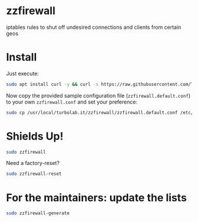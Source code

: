 # zzfirewall

iptables rules to shut off undesired connections and clients from certain geos


# Install

Just execute:

````bash
sudo apt install curl -y && curl -s https://raw.githubusercontent.com/TurboLabIt/zzfirewall/master/setup.sh?$(date +%s) | sudo bash

````

Now copy the provided sample configuration file (`zzfirewall.default.conf`) to your own `zzfirewall.conf` and set your preference:

````bash
sudo cp /usr/local/turbolab.it/zzfirewall/zzfirewall.default.conf /etc/turbolab.it/zzfirewall.conf && sudo nano /etc/turbolab.it/zzfirewall.conf

````


# Shields Up!

````bash
sudo zzfirewall
````

Need a factory-reset?

````bash
sudo zzfirewall-reset
````


# For the maintainers: update the lists

````bash
sudo zzfirewall-generate
````

